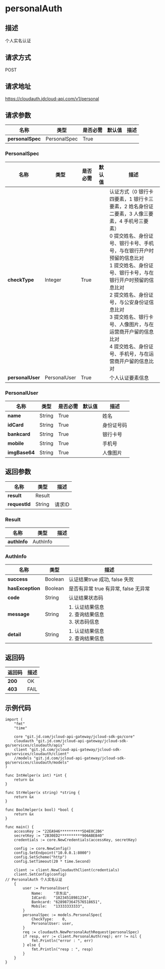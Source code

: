 # personalAuth


## 描述

个人实名认证

## 请求方式

POST

## 请求地址

https://cloudauth.jdcloud-api.com/v1/personal


## 请求参数

| 名称             | 类型         | 是否必需 | 默认值 | 描述 |
| ---------------- | ------------ | -------- | ------ | ---- |
| **personalSpec** | PersonalSpec | True     |        |      |

### <div id="PersonalSpec">PersonalSpec</div>

| 名称             | 类型         | 是否必需 | 默认值 | 描述                                                         |
| ---------------- | ------------ | -------- | ------ | ------------------------------------------------------------ |
| **checkType**    | Integer      | True     |        | 认证方式（0 银行卡四要素，1 银行卡三要素，2 姓名身份证二要素，3 人像三要素，4 手机号三要素）<br>0 提交姓名、身份证号、银行卡号、手机号，与在银行开户时预留的信息比对<br>1 提交姓名、身份证号、银行卡号，与在银行开户时预留的信息比对<br>2 提交姓名、身份证号，与公安身份证信息比对<br>3 提交姓名、银行卡号、人像图片，与在运营商开户留的信息比对<br>4 提交姓名、身份证号、手机号，与在运营商开户留的信息比对<br> |
| **personalUser** | PersonalUser | True     |        | 个人认证要素信息                                             |

### <div id="PersonalUser">PersonalUser</div>

| 名称          | 类型   | 是否必需 | 默认值 | 描述       |
| ------------- | ------ | -------- | ------ | ---------- |
| **name**      | String | True     |        | 姓名       |
| **idCard**    | String | True     |        | 身份证号码 |
| **bankcard**  | String | True     |        | 银行卡号   |
| **mobile**    | String | True     |        | 手机号     |
| **imgBase64** | String | True     |        | 人像图片   |

## 返回参数

| 名称          | 类型   | 描述   |
| ------------- | ------ | ------ |
| **result**    | Result |        |
| **requestId** | String | 请求ID |

### <div id="Result">Result</div>

| 名称         | 类型     | 描述 |
| ------------ | -------- | ---- |
| **authInfo** | AuthInfo |      |

### <div id="AuthInfo">AuthInfo</div>

| 名称             | 类型    | 描述                                                    |
| ---------------- | ------- | ------------------------------------------------------- |
| **success**      | Boolean | 认证结果true 成功, false 失败                           |
| **hasException** | Boolean | 是否有异常 true 有异常, false 无异常                    |
| **code**         | String  | 认证结果状态码                                          |
| **message**      | String  | 1. 认证结果信息<br>2. 查询结果信息<br>3. 状态码信息<br> |
| **detail**       | String  | 1. 认证结果信息<br>2. 查询结果信息<br>                  |

## 返回码

| 返回码  | 描述 |
| ------- | ---- |
| **200** | OK   |
| **403** | FAIL |

## 示例代码

```
import (
	"fmt"
	"time"

	core "git.jd.com/jcloud-api-gateway/jcloud-sdk-go/core"
	cloudauth "git.jd.com/jcloud-api-gateway/jcloud-sdk-go/services/cloudauth/apis"
	client "git.jd.com/jcloud-api-gateway/jcloud-sdk-go/services/cloudauth/client"
	//models "git.jd.com/jcloud-api-gateway/jcloud-sdk-go/services/cloudauth/models"
)

func IntHelper(x int) *int {
	return &x
}

func StrHelper(x string) *string {
	return &x
}

func BoolHelper(x bool) *bool {
	return &x
}

func main() {
	accessKey := "22EA946**********5D4E0C2B6"
	secretKey := "2B30ED2**********906ABEB40"
	credentials := core.NewCredentials(accessKey, secretKey)

	config := core.NewConfig()
	config.SetEndpoint("10.0.0.1:8000")
	config.SetScheme("http")
	config.SetTimeout(20 * time.Second)

	client := client.NewCloudauthClient(credentials)
	client.SetConfig(config)
// PersonalAuth 个人实名认证
	{
		user := PersonalUser{
			Name:     "京东云",
			IdCard:   "10234518981234",
			Bankcard: "6289873647576518651",
			Mobile:   "13333333333",
		}
		personalSpec := models.PersonalSpec{
			CheckType:    0,
			PersonalUser: user,
		}
		req := cloudauth.NewPersonalAuthRequest(personalSpec)
		if resp, err := client.PersonalAuth(req); err != nil {
			fmt.Println("error : ", err)
		} else {
			fmt.Println("resp : ", resp)
		}
	}
}
```


